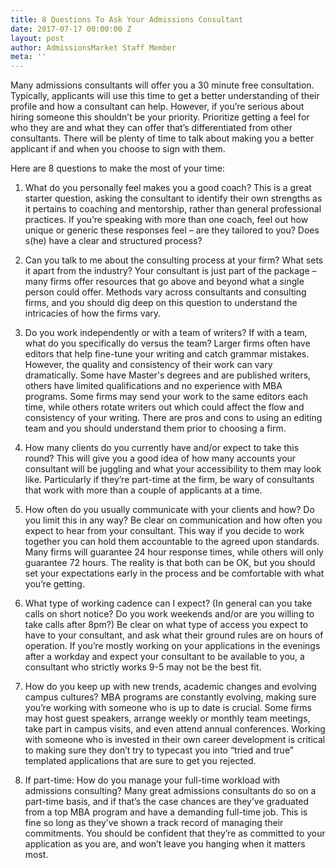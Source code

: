 ```yaml
---
title: 8 Questions To Ask Your Admissions Consultant
date: 2017-07-17 00:00:00 Z
layout: post
author: AdmissionsMarket Staff Member
meta: ''
---
```


Many admissions consultants will offer you a 30 minute free consultation. Typically, applicants will use this time to get a better understanding of their profile and how a consultant can help. However, if you’re serious about hiring someone this shouldn’t be your priority. Prioritize getting a feel for who they are and what they can offer that’s differentiated from other consultants. There will be plenty of time to talk about making you a better applicant if and when you choose to sign with them.


Here are 8 questions to make the most of your time:

1. What do you personally feel makes you a good coach?
   This is a great starter question, asking the consultant to identify their own strengths as it pertains to coaching and mentorship, rather than general professional practices. If you’re speaking with more than one coach, feel out how unique or generic these responses feel – are they tailored to you? Does s(he) have a clear and structured process?

2. Can you talk to me about the consulting process at your firm? What sets it apart from the industry?
   Your consultant is just part of the package – many firms offer resources that go above and beyond what a single person could offer. Methods vary across consultants and consulting firms, and you should dig deep on this question to understand the intricacies of how the firms vary.

3. Do you work independently or with a team of writers? If with a team, what do you specifically do versus the team?
   Larger firms often have editors that help fine-tune your writing and catch grammar mistakes. However, the quality and consistency of their work can vary dramatically. Some have Master's degrees and are published writers, others have limited qualifications and no experience with MBA programs. Some firms may send your work to the same editors each time, while others rotate writers out which could affect the flow and consistency of your writing. There are pros and cons to using an editing team and you should understand them prior to choosing a firm.

4. How many clients do you currently have and/or expect to take this round?
   This will give you a good idea of how many accounts your consultant will be juggling and what your accessibility to them may look like. Particularly if they’re part-time at the firm, be wary of consultants that work with more than a couple of applicants at a time.

5. How often do you usually communicate with your clients and how? Do you limit this in any way?
   Be clear on communication and how often you expect to hear from your consultant. This way if you decide to work together you can hold them accountable to the agreed upon standards. Many firms will guarantee 24 hour response times, while others will only guarantee 72 hours. The reality is that both can be OK, but you should set your expectations early in the process and be comfortable with what you’re getting.

6. What type of working cadence can I expect? (In general can you take calls on short notice? Do you work     weekends and/or are you willing to take calls after 8pm?)
   Be clear on what type of access you expect to have to your consultant, and ask what their ground rules are on hours of operation. If you’re mostly working on your applications in the evenings after a workday and expect your consultant to be available to you, a consultant who strictly works 9-5 may not be the best fit.

7. How do you keep up with new trends, academic changes and evolving campus cultures?
   MBA programs are constantly evolving, making sure you’re working with someone who is up to date is crucial. Some firms may host guest speakers, arrange weekly or monthly team meetings, take part in campus visits, and even attend annual conferences. Working with someone who is invested in their own career development is critical to making sure they don’t try to typecast you into “tried and true” templated applications that are sure to get you rejected.

8. If part-time: How do you manage your full-time workload with admissions consulting?
   Many great admissions consultants do so on a part-time basis, and if that’s the case chances are they’ve graduated from a top MBA program and have a demanding full-time job. This is fine so long as they’ve shown a track record of managing their commitments. You should be confident that they’re as committed to your application as you are, and won’t leave you hanging when it matters most.
